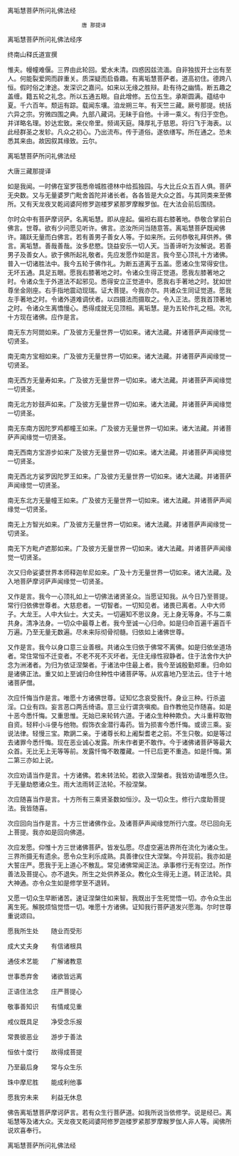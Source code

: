   离垢慧菩萨所问礼佛法经  

                        　　唐 那提译  

离垢慧菩萨所问礼佛法经序  

终南山释氏道宣撰  

惟夫。幔幢难偃。三界由此轮回。爱水未清。四惑因兹流湎。自非独拔开士出有至人。何能裂爱网而辟重关。质深疑而启昏趣。有离垢慧菩萨者。道高初住。德跨八恒。假时俗之津途。发深识之嘉问。如来以无缘之胜辩。赴有待之幽情。断五趣之盖缠。籍五轮之礼念。所以五通五眼。自此增修。五位五生。承斯圆满。蕴结中夏。千六百年。颓运有踪。载闻东壤。洎龙朔三年。有天竺三藏。厥号那提。统括六异之宗。穷微四围之典。九部八藏词。无昧于自他。十谛一乘义。有归于空色。并详略名理。妙达宏致。来仪帝里。频谒天庭。降厚礼于慈恩。将归飞于海表。以此经群圣之发轸。凡众之初心。乃出流布。传于道俗。遂依缮写。所在通之。恐未悉其来由。故因叙其缘致。云尔。  

离垢慧菩萨所问礼佛法经  

大唐三藏那提译  

如是我闻。一时佛在室罗筏悉帝城胜德林中给孤独园。与大比丘众五百人俱。菩萨无央数。又与无量婆罗门毗舍首陀并诸长者。各各皆是大众之首。与其同类来至佛所。又有天龙夜叉乾闼婆阿修罗迦楼罗紧那罗摩睺罗伽。在大法会前后围绕。  

尔时众中有菩萨摩诃萨。名离垢慧。即从座起。偏袒右肩右膝著地。恭敬合掌前白佛言。世尊。欲有少问愿见听许。佛言。恣汝所问当随意答。离垢慧菩萨既闻佛许。踊跃无量而白佛言。若有善男子善女人等。于如来所。云何恭敬礼拜供养。佛言。离垢慧。善哉善哉。汝多悲愍。饶益安乐一切人天。当善谛听为汝解说。若善男子及善女人。欲于佛所起礼敬者。先应发愿作如是言。我今至心顶礼十方诸佛。普入一切诸胜法中。我今五轮于佛作礼。为断五道离于五盖。愿诸众生常得安住。无坏五通。具足五眼。愿我右膝著地之时。令诸众生得正觉道。愿我左膝著地之时。令诸众生于外道法不起邪见。悉得安立正觉道中。愿我右手著地之时。犹如世尊坐金刚座。右手指地震动现瑞。证大菩提。今我亦尔。共诸众生同证觉道。愿我左手著地之时。令诸外道难调伏者。以四摄法而摄取之。令入正法。愿我首顶著地之时。令诸众生离憍慢心。悉得成就无见顶相。离垢慧。是为五轮作礼之相。次礼十方现在诸佛。应作是言。  

南无东方阿閦如来。广及彼方无量世界一切如来。诸大法藏。并诸菩萨声闻缘觉一切贤圣。  

南无南方宝相如来。广及彼方无量世界一切如来。诸大法藏。并诸菩萨声闻缘觉一切贤圣。  

南无西方无量寿如来。广及彼方无量世界一切如来。诸大法藏。并诸菩萨声闻缘觉一切贤圣。  

南无北方妙鼓声如来。广及彼方无量世界一切如来。诸大法藏。并诸菩萨声闻缘觉一切贤圣。  

南无东南方因陀罗鸡都幢王如来。广及彼方无量世界一切如来。诸大法藏。并诸菩萨声闻缘觉一切贤圣。  

南无西南方宝游步如来广及彼方无量世界一切如来。诸大法藏。并诸菩萨声闻缘觉一切贤圣。  

南无西北方娑罗因陀罗王如来。广及彼方无量世界一切如来。诸大法藏。并诸菩萨声闻缘觉一切贤圣。  

南无东北方无量幢王如来。广及彼方无量世界一切如来。诸大法藏。并诸菩萨声闻缘觉一切贤圣。  

南无上方智光如来。广及彼方无量世界一切如来。诸大法藏。并诸菩萨声闻缘觉一切贤圣。  

南无下方毗卢遮那如来。广及彼方无量世界一切如来。诸大法藏。并诸菩萨声闻缘觉一切贤圣。  

次又归命娑婆世界本师释迦牟尼如来。广及十方无量世界一切如来。诸大法藏。及入地菩萨摩诃萨声闻缘觉一切贤圣。  

又作是言。我今一心顶礼如上一切佛法诸贤圣众。当愿证知我。从今日乃至菩提。常行归依佛世尊者。大慈悲者。一切智者。一切知见者。诸畏已离者。人中大师子。大龙王。人中大仙士。大丈夫。一切遍知不思议身。无上身无等身。不与二乘共身。清净法身。一切众中最尊上者。我今至诚一心归命。如是归命百遍千遍百千万遍。乃至无量无数遍。尽未来际彻骨彻髓。归依如上诸佛世尊。  

又作是言。我今以身口意三业善根。共诸众生归依于佛常不离佛。如是归依坐道场者。常住常恒不迁变者。不老不死不灭坏者。无住无缘性寂静者。住于法舍作大护念为洲渚者。为归为依证涅槃者。于诸法中住最上者。我今至诚殷勤郑重。归命如是诸佛正法。重又如上至诚归命住种性中诸菩萨等。从欢喜地乃至法云。住于十地诸菩萨僧。  

次应忏悔当作是言。唯愿十方诸佛世尊。证知忆念哀受我忏。身业三种。行杀盗淫。口业有四。妄言恶口两舌绮语。意三业行谓贪嗔痴。自作教他见作随喜。如是十恶今悉忏悔。又重思惟。无始已来轮转六道。于诸众生种种欺负。大斗重秤取物自资。轻秤小斗便与他物。假饰衣金潜行毒药。皆为损害今悉忏悔。或谤三乘。妄说法律。轻慢三宝。欺誷二亲。于诸尊长和上阇梨耆老之前。不生只敬。如是等过去诸罪今悉忏悔。现在恶业诚心发露。所未作者更不敢作。今于诸佛诸菩萨等最大众首。无比无上无等等前。发露忏悔不敢覆藏。一忏已后更不重造。如是忏悔。第二第三亦如上说。  

次应劝请当作是言。十方诸佛。若未转法轮。若欲入涅槃者。我皆劝请唯愿久住。于无量劫愍诸众生。雨大法雨转正法轮。不般涅槃。  

次应随喜当作是言。十方所有三乘贤圣数如恒沙。及一切众生。修行六度助菩提法。我皆随喜。  

次应回向当作是言。十方三世诸佛作业。及诸菩萨声闻缘觉所行六度。尽已回向无上菩提。我亦如是回向佛道。  

次应发愿。仰惟十方三世诸佛菩萨。皆发弘愿。尽虚空遍法界所在流化为诸众生。三界所摄无有遗余。愿令众生利乐成熟。具善律仪住大涅槃。今并现前。我亦如是大誓庄严。愿我于无上道心不散乱。常见诸佛常闻正法。承事修行无有空过。所作善法及菩提心。亦不退失。所生之处供养圣众。教化众生得无上道。转正法轮。具大神通。亦令众生如是修学至不退转。  

又愿一切众生早断诸苦。速证涅槃住如来智。我既出于生死觉悟一切。亦令众生出离生死。解脱烦恼觉悟一切。唯愿十方诸佛。证知我行菩萨道发兴愿海。尔时世尊重说颂曰。  

愿我所生处　　随业而受形  

成大丈夫身　　有信诸根具  

通伎术艺能　　广解诸教意  

世事悉弃舍　　诸欲皆远离  

正语住法念　　庄严菩提心  

敬事善知识　　有情咸见重  

戒仪既具足　　净受念乐报  

常畏彼恶业　　游步于善法  

恒依十度行　　故得成菩提  

乃至最后身　　常与众生乐  

珠中摩尼胜　　能成利他事  

愿我穷未来　　利益无休息  

佛告离垢慧菩萨摩诃萨言。若有众生行菩萨道。如我所说当依修学。说是经已。离垢慧等及诸大众。天龙夜叉乾闼婆阿修罗迦楼罗紧那罗摩睺罗伽人非人等。闻佛所说欢喜奉行。  

离垢慧菩萨所问礼佛法经  
